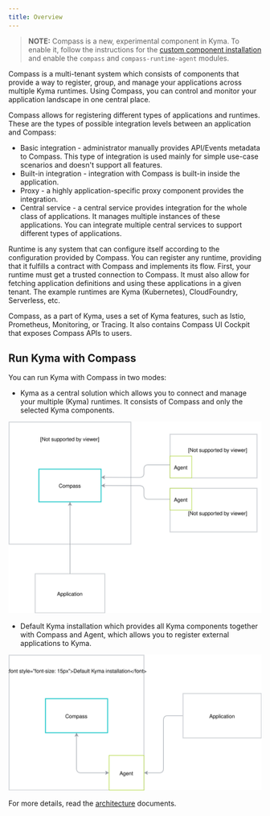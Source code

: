 ```yaml
---
title: Overview
---
```


>**NOTE:** Compass is a new, experimental component in Kyma. To enable it, follow the instructions for the [custom component installation](/root/kyma#configuration-custom-component-installation) and enable the `compass` and `compass-runtime-agent` modules.

Compass is a multi-tenant system which consists of components that provide a way to register, group, and manage your applications across multiple Kyma runtimes. Using Compass, you can control and monitor your application landscape in one central place.

Compass allows for registering different types of applications and runtimes.
These are the types of possible integration levels between an application and Compass:
- Basic integration - administrator manually provides API/Events metadata to Compass. This type of integration is used mainly for simple use-case scenarios and doesn't support all features.
- Built-in integration - integration with Compass is built-in inside the application.
- Proxy - a highly application-specific proxy component provides the integration.
- Central service -  a central service provides integration for the whole class of applications. It manages multiple instances of these applications. You can integrate multiple central services to support different types of applications.

Runtime is any system that can configure itself according to the configuration provided by Compass. You can register any runtime, providing that it fulfills a contract with Compass and implements its flow. First, your runtime must get a trusted connection to Compass. It must also allow for fetching application definitions and using these applications in a given tenant. The example runtimes are Kyma (Kubernetes), CloudFoundry, Serverless, etc.

Compass, as a part of Kyma, uses a set of Kyma features, such as Istio, Prometheus, Monitoring, or Tracing. It also contains Compass UI Cockpit that exposes Compass APIs to users.

## Run Kyma with Compass

You can run Kyma with Compass in two modes:
- Kyma as a central solution which allows you to connect and manage your multiple (Kyma) runtimes. It consists of Compass and only the selected Kyma components.

![Kyma mode1](./assets/kyma-mode1.svg)

- Default Kyma installation which provides all Kyma components together with Compass and Agent, which allows you to register external applications to Kyma.

![Kyma mode2](./assets/kyma-mode2.svg)

For more details, read the [architecture](#architecture-architecture) documents.
